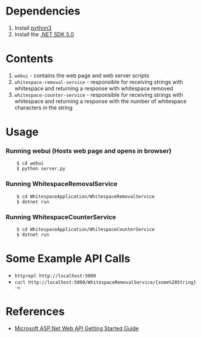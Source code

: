 # Dependencies
1. Install [python3](https://www.python.org/downloads/)
2. Install the [.NET SDK 5.0](https://dotnet.microsoft.com/en-us/download/dotnet/5.0)

# Contents
1. `webui` - contains the web page and web server scripts
2. `whitespace-removal-service` - responsible for receiving strings with whitespace and returning a response with whitespace removed
3. `whitespace-counter-service` - responsible for receiving strings with whitespace and returning a response with the number of whitespace characters in the string 

# Usage
### Running webui (Hosts web page and opens in browser)
```console
    $ cd webui
    $ python server.py
```
### Running WhitespaceRemovalService
```console
    $ cd WhitespaceApplication/WhitespaceRemovalService
    $ dotnet run
```
### Running WhitespaceCounterService
```console
    $ cd WhitespaceApplication/WhitespaceCounterService
    $ dotnet run
```
# Some Example API Calls
- `httprepl http://localhost:5000`
- `curl http://localhost:5000/WhitespaceRemovalService/{some%20String} -v`

# References
- [Microsoft ASP.Net Web API Getting Started Guide](https://docs.microsoft.com/en-us/learn/modules/build-web-api-aspnet-core/3-exercise-create-web-api)
